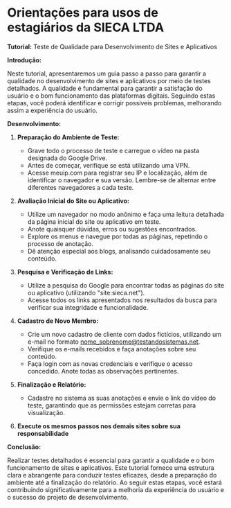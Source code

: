 # Orientações para usos de estagiários da SIECA LTDA

**Tutorial:** Teste de Qualidade para Desenvolvimento de Sites e Aplicativos

**Introdução:**

Neste tutorial, apresentaremos um guia passo a passo para garantir a qualidade no desenvolvimento de sites e aplicativos por meio de testes detalhados. A qualidade é fundamental para garantir a satisfação do usuário e o bom funcionamento das plataformas digitais. Seguindo estas etapas, você poderá identificar e corrigir possíveis problemas, melhorando assim a experiência do usuário.

**Desenvolvimento:**

1. **Preparação do Ambiente de Teste:**
   - Grave todo o processo de teste e carregue o vídeo na pasta designada do Google Drive.
   - Antes de começar, verifique se está utilizando uma VPN.
   - Acesse meuip.com para registrar seu IP e localização, além de identificar o navegador e sua versão. Lembre-se de alternar entre diferentes navegadores a cada teste.

2. **Avaliação Inicial do Site ou Aplicativo:**
   - Utilize um navegador no modo anônimo e faça uma leitura detalhada da página inicial do site ou aplicativo em teste.
   - Anote quaisquer dúvidas, erros ou sugestões encontrados.
   - Explore os menus e navegue por todas as páginas, repetindo o processo de anotação.
   - Dê atenção especial aos blogs, analisando cuidadosamente seu conteúdo.

3. **Pesquisa e Verificação de Links:**
   - Utilize a pesquisa do Google para encontrar todas as páginas do site ou aplicativo (utilizando "site:sieca.net").
   - Acesse todos os links apresentados nos resultados da busca para verificar sua integridade e funcionalidade.

4. **Cadastro de Novo Membro:**
   - Crie um novo cadastro de cliente com dados fictícios, utilizando um e-mail no formato nome_sobrenome@testandosistemas.net.
   - Verifique os e-mails recebidos e faça anotações sobre seu conteúdo.
   - Faça login com as novas credenciais e verifique o acesso concedido. Anote todas as observações pertinentes.

5. **Finalização e Relatório:**
   - Cadastre no sistema as suas anotações e envie o link do vídeo do teste, garantindo que as permissões estejam corretas para visualização.

5. **Execute os mesmos passos nos demais sites sobre sua responsabilidade**

**Conclusão:**

Realizar testes detalhados é essencial para garantir a qualidade e o bom funcionamento de sites e aplicativos. Este tutorial fornece uma estrutura clara e abrangente para conduzir testes eficazes, desde a preparação do ambiente até a finalização do relatório. Ao seguir estas etapas, você estará contribuindo significativamente para a melhoria da experiência do usuário e o sucesso do projeto de desenvolvimento.
